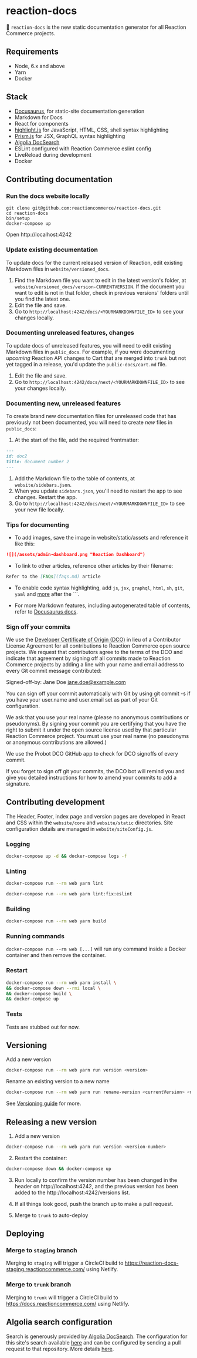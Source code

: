 # reaction-docs

📝 `reaction-docs` is the new static documentation generator for all Reaction Commerce projects.

## Requirements

- Node, 6.x and above
- Yarn
- Docker

## Stack

- [Docusaurus](https://github.com/facebook/docusaurus/), for static-site documentation generation
- Markdown for Docs
- React for components
- [highlight.js](https://github.com/isagalaev/highlight.js) for JavaScript, HTML, CSS, shell syntax highlighting
- [Prism.js](https://prismjs.com/) for JSX, GraphQL syntax highlighting
- [Algolia DocSearch](https://community.algolia.com/docsearch/)
- ESLint configured with Reaction Commerce eslint config
- LiveReload during development
- Docker

## Contributing documentation

### Run the docs website locally

```
git clone git@github.com:reactioncommerce/reaction-docs.git
cd reaction-docs
bin/setup
docker-compose up
```

Open http://localhost:4242

### Update existing documentation

To update docs for the current released version of Reaction, edit existing Markdown files in `website/versioned_docs`.

1. Find the Markdown file you want to edit in the latest version's folder, at `website/versioned_docs/version-CURRENTVERSION`. If the document you want to edit is not in that folder, check in previous versions' folders until you find the latest one.
1. Edit the file and save.
1. Go to `http://localhost:4242/docs/<YOURMARKDOWNFILE_ID>` to see your changes locally.

### Documenting unreleased features, changes

To update docs of unreleased features, you will need to edit existing Markdown files in `public_docs`. For example, if you were documenting *upcoming* Reaction API changes to Cart that are merged into `trunk` but not yet tagged in a release, you'd update the `public-docs/cart.md` file.

1. Edit the file and save.
1. Go to `http://localhost:4242/docs/next/<YOURMARKDOWNFILE_ID>` to see your changes locally.

### Documenting new, unreleased features

To create brand new documentation files for unreleased code that has previously not been documented, you will need to create *new* files in `public_docs`:

1. At the start of the file, add the required frontmatter:
```md
---
id: doc2
title: document number 2
---
```
1. Add the Markdown file to the table of contents, at `website/sidebars.json`.
1. When you update `sidebars.json`, you'll need to restart the app to see changes. Restart the app.
1. Go to `http://localhost:4242/docs/next/<YOURMARKDOWNFILE_ID>` to see your new file locally.

### Tips for documenting

- To add images, save the image in website/static/assets and reference it like this:

```md
![](/assets/admin-dashboard.png "Reaction Dashboard")
```

- To link to other articles, reference other articles by their filename:

```md
Refer to the [FAQs](faqs.md) article
```

- To enable code syntax highlighting, add `js`, `jsx`, `graphql`, `html`, `sh`, `git`, `yaml` and [more](https://github.com/reactioncommerce/reaction-docs-static/issues/47) after the ```.

- For more Markdown features, including autogenerated table of contents, refer to [Docusaurus docs](https://docusaurus.io/docs/en/doc-markdown.html).

### Sign off your commits

We use the [Developer Certificate of Origin (DCO)](https://developercertificate.org/) in lieu of a Contributor License Agreement for all contributions to Reaction Commerce open source projects. We request that contributors agree to the terms of the DCO and indicate that agreement by signing off all commits made to Reaction Commerce projects by adding a line with your name and email address to every Git commit message contributed:

Signed-off-by: Jane Doe <jane.doe@example.com>

You can sign off your commit automatically with Git by using git commit -s if you have your user.name and user.email set as part of your Git configuration.

We ask that you use your real name (please no anonymous contributions or pseudonyms). By signing your commit you are certifying that you have the right to submit it under the open source license used by that particular Reaction Commerce project. You must use your real name (no pseudonyms or anonymous contributions are allowed.)

We use the Probot DCO GitHub app to check for DCO signoffs of every commit.

If you forget to sign off git your commits, the DCO bot will remind you and give you detailed instructions for how to amend your commits to add a signature.

## Contributing development

The Header, Footer, index page and version pages are developed in React and CSS within the `website/core` and `website/static` directories. Site configuration details are managed in `website/siteConfig.js`.

### Logging

```sh
docker-compose up -d && docker-compose logs -f
```

### Linting

```sh
docker-compose run --rm web yarn lint
```

```sh
docker-compose run --rm web yarn lint:fix:eslint
```

### Building

```sh
docker-compose run --rm web yarn build
```

### Running commands

`docker-compose run --rm web [...]` will run any command inside a Docker container and then remove the container.

### Restart

```sh
docker-compose run --rm web yarn install \
&& docker-compose down --rmi local \
&& docker-compose build \
&& docker-compose up
```

### Tests

Tests are stubbed out for now.

## Versioning

Add a new version

```sh
docker-compose run --rm web yarn run version <version>
```

Rename an existing version to a new name

```sh
docker-compose run --rm web yarn run rename-version <currentVersion> <newVersion>
```

See [Versioning guide](https://docusaurus.io/docs/en/1.1.4/versioning.html) for more.

## Releasing a new version

1. Add a new version

```sh
docker-compose run --rm web yarn run version <version-number>
```

2. Restart the container:

```sh
docker-compose down && docker-compose up
```

3. Run locally to confirm the version number has been changed in the header on http://localhost:4242, and the previous version has been added to the http://localhost:4242/versions list.

4. If all things look good, push the branch up to make a pull request.

5. Merge to `trunk` to auto-deploy

## Deploying

### Merge to `staging` branch

Merging to `staging` will trigger a CircleCI build to https://reaction-docs-staging.reactioncommerce.com/ using Netlify.

### Merge to `trunk`  branch

Merging to `trunk`  will trigger a CircleCI build to https://docs.reactioncommerce.com/ using Netlify.

## Algolia search configuration

Search is generously provided by [Algolia DocSearch](https://community.algolia.com/docsearch/what-is-docsearch.html). The configuration for this site's search available [here](https://github.com/algolia/docsearch-configs/blob/master/configs/reactioncommerce.json) and can be configured by sending a pull request to that repository. More details [here](https://community.algolia.com/docsearch/config-file.html).
